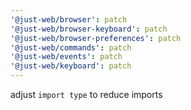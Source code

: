 ```yaml
---
'@just-web/browser': patch
'@just-web/browser-keyboard': patch
'@just-web/browser-preferences': patch
'@just-web/commands': patch
'@just-web/events': patch
'@just-web/keyboard': patch
---
```


adjust `import type` to reduce imports
